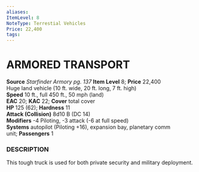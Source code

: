 ```yaml
---
aliases: 
ItemLevel: 8
NoteType: Terrestial Vehicles
Price: 22,400
tags: 
---
```

# ARMORED TRANSPORT
**Source** _Starfinder Armory pg. 137_
**Item Level** 8; **Price** 22,400  
Huge land vehicle (10 ft. wide, 20 ft. long, 7 ft. high)  
**Speed** 10 ft., full 450 ft., 50 mph (land)  
**EAC** 20; **KAC** 22; **Cover** total cover  
**HP** 125 (62); **Hardness** 11  
**Attack (Collision)** 8d10 B (DC 14)  
**Modifiers** -4 Piloting, -3 attack (-6 at full speed)  
**Systems** autopilot (Piloting +16), expansion bay, planetary comm unit; **Passengers** 1  

### DESCRIPTION

This tough truck is used for both private security and military deployment.